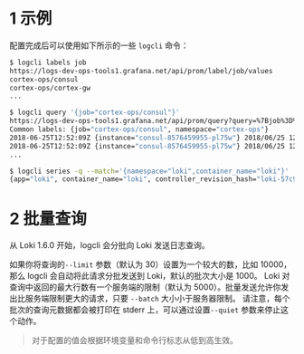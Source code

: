 
# 1 示例

配置完成后可以使用如下所示的一些 `logcli` 命令：
```bash
$ logcli labels job
https://logs-dev-ops-tools1.grafana.net/api/prom/label/job/values
cortex-ops/consul
cortex-ops/cortex-gw
...

$ logcli query '{job="cortex-ops/consul"}'
https://logs-dev-ops-tools1.grafana.net/api/prom/query?query=%7Bjob%3D%22cortex-ops%2Fconsul%22%7D&limit=30&start=1529928228&end=1529931828&direction=backward&regexp=
Common labels: {job="cortex-ops/consul", namespace="cortex-ops"}
2018-06-25T12:52:09Z {instance="consul-8576459955-pl75w"} 2018/06/25 12:52:09 [INFO] raft: Snapshot to 475409 complete
2018-06-25T12:52:09Z {instance="consul-8576459955-pl75w"} 2018/06/25 12:52:09 [INFO] raft: Compacting logs from 456973 to 465169
...

$ logcli series -q --match='{namespace="loki",container_name="loki"}'
{app="loki", container_name="loki", controller_revision_hash="loki-57c9df47f4", filename="/var/log/pods/loki_loki-0_8ed03ded-bacb-4b13-a6fe-53a445a15887/loki/0.log", instance="loki-0", job="loki/loki", name="loki", namespace="loki", release="loki", statefulset_kubernetes_io_pod_name="loki-0", stream="stderr"}
```

# 2 **批量查询**

从 Loki 1.6.0 开始，logcli 会分批向 Loki 发送日志查询。

如果你将查询的`--limit` 参数（默认为 30）设置为一个较大的数，比如 10000，那么 logcli 会自动将此请求分批发送到 Loki，默认的批次大小是 1000。
Loki 对查询中返回的最大行数有一个服务端的限制（默认为 5000）。批量发送允许你发出比服务端限制更大的请求，只要 `--batch` 大小小于服务器限制。
请注意，每个批次的查询元数据都会被打印在 stderr 上，可以通过设置`--quiet` 参数来停止这个动作。

> 对于配置的值会根据环境变量和命令行标志从低到高生效。

